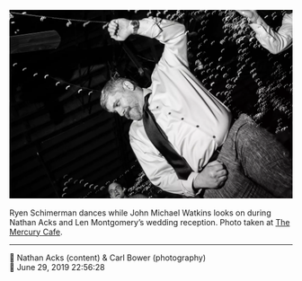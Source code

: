 ![Ryen Schimerman dances](assets/c0ac8a2247f78ed18c4856a81b178f14.webp)

Ryen Schimerman dances while John Michael Watkins looks on during Nathan Acks and Len Montgomery’s wedding reception. Photo taken at [The Mercury Cafe](http://mercurycafe.com/).

- - - -

<span aria-hidden="true">👥</span> Nathan Acks (content) & Carl Bower (photography)  
<span aria-hidden="true">📅</span> June 29, 2019 22:56:28
